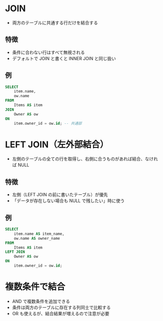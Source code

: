 # JOIN
- 両方のテーブルに共通する行だけを結合する
## 特徴
- 条件に合わない行はすべて無視される
- デフォルトで JOIN と書くと INNER JOIN と同じ扱い

## 例
```sql
SELECT 
    item.name, 
    ow.name
FROM 
    Items AS item
JOIN 
    Owner AS ow
ON 
    item.owner_id = ow.id; -- 共通部
```

# LEFT JOIN（左外部結合）
- 左側のテーブルの全ての行を取得し、右側に合うものがあれば結合、なければ NULL
## 特徴
- 左側（LEFT JOIN の前に書いたテーブル）が優先
- 「データが存在しない場合も NULL で残したい」時に使う

## 例
```sql
SELECT 
    item.name AS item_name, 
    ow.name AS owner_name
FROM 
    Items AS item
LEFT JOIN 
    Owner AS ow
ON 
    item.owner_id = ow.id;

```

# 複数条件で結合
- AND で複数条件を追加できる
- 条件は両方のテーブルに存在する列同士で比較する
- OR も使えるが、結合結果が増えるので注意が必要
